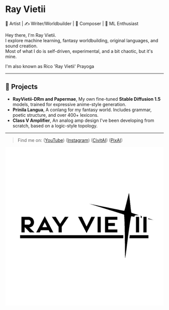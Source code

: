 # Ray Vietii

🎨 Artist | ✍️ Writer/Worldbuilder | 🎼 Composer | 🧠 ML Enthusiast

Hey there, I'm Ray Vietii.  
I explore machine learning, fantasy worldbuilding, original languages, and sound creation.  
Most of what I do is self-driven, experimental, and a bit chaotic, but it's mine.

I'm also known as Rico 'Ray Vietii' Prayoga

---

## 🔧 Projects

- **RayVietii-DRm and Papermae**, My own fine-tuned **Stable Diffusion 1.5** models, trained for expressive anime-style generation.
- **Prinila Langua**, A conlang for my fantasy world. Includes grammar, poetic structure, and over 400+ lexicons.
- **Class V Amplifier**, An analog amp design I've been developing from scratch, based on a logic-style topology.

---
  
> Find me on:
> ([YouTube](https://youtube.com/@ray_vietii?si=54YiV0N5UfnqqSMm))
> ([Instagram](https://www.instagram.com/ray_vietii?igsh=MWczbzNtcTgwejhyeQ==))
> ([CivitAI](https://civitai.com/user/RayVietii))
> ([PixAI](https://pixai.art/@rayvietii/artworks))

![Ray Vietii Logo](./RayVietii-logo-2025.png)
